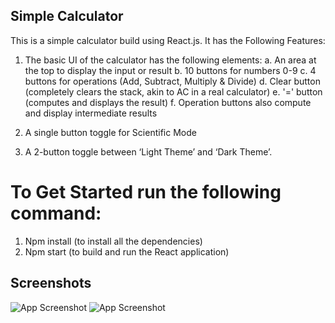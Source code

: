 ## Simple Calculator
This is a simple calculator build using React.js.
It has the Following Features:
1. The basic UI of the calculator has the following elements:
  a. An area at the top to display the input or result
  b. 10 buttons for numbers 0-9
  c. 4 buttons for operations (Add, Subtract, Multiply & Divide)
  d. Clear button (completely clears the stack, akin to AC in a real calculator)
  e. '=' button (computes and displays the result)
  f. Operation buttons also compute and display intermediate results

2. A single button toggle for Scientific Mode
3. A 2-button toggle between ‘Light Theme’ and ‘Dark Theme’.


# To Get Started run the following command:
1. Npm install (to install all the dependencies)
2. Npm start (to build and run the React application)

## Screenshots
![App Screenshot](https://drive.google.com/uc?id=18VW6BHUq-dMxOXmMIQGcNhx_Zs-5QKNM)
![App Screenshot](https://drive.google.com/uc?id=18d-pjNLSmCidmI9dFBX_w-G_TThJMVl2)
